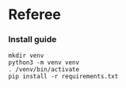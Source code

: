 # Referee

### Install guide

```
mkdir venv
python3 -m venv venv
. /venv/bin/activate
pip install -r requirements.txt
```